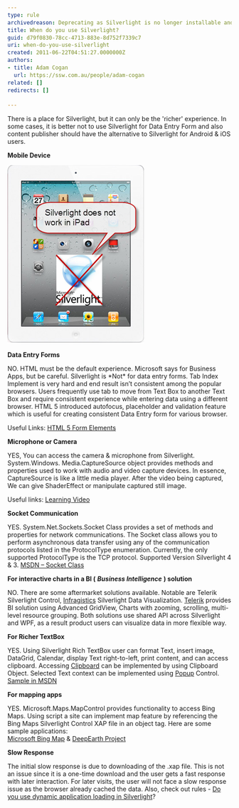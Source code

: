 ```yaml
---
type: rule
archivedreason: Deprecating as Silverlight is no longer installable and has been deprecated for 10 years.
title: When do you use Silverlight?
guid: d79f0830-78cc-4713-883e-8d752f7339c7
uri: when-do-you-use-silverlight
created: 2011-06-22T04:51:27.0000000Z
authors:
- title: Adam Cogan
  url: https://ssw.com.au/people/adam-cogan
related: []
redirects: []

---
```


There is a place for Silverlight, but it can only be the 'richer' experience. In some cases, it is better not to use Silverlight for Data Entry Form and also content publisher should have the alternative to Silverlight for Android & iOS users.  

<!--endintro-->

**Mobile Device**

![Figure: Silverlight does not work on an iPad, It can't be the only experience](/rules/when-do-you-use-silverlight/SilverlightInIPad.png)  

**Data Entry Forms** 

NO. HTML must be the default experience. Microsoft says for Business Apps, but be careful. Silverlight is \*Not\* for data entry forms. Tab Index Implement is very hard and end result isn’t consistent among the popular browsers. Users frequently use tab to move from Text Box to another Text Box and require consistent experience while entering data using a different browser. HTML 5 introduced autofocus, placeholder and validation feature which is useful for creating consistent Data Entry form for various browser.


Useful Links: 
   [HTML 5 Form Elements](https://www.w3schools.com/html/html_form_elements.asp)

 

**Microphone or Camera** 

YES, You can access the camera & microphone from Silverlight. System.Windows. Media.CaptureSource object provides methods and properties used to work with audio and video capture devices. In essence, CaptureSource is like a little media player. After the video being captured, We can give ShaderEffect or manipulate captured still image.


Useful links: 
   [Learning Video](http://www.silverlight.net/learn/videos/silverlight-4-videos/access-web-camera-microphone/) 

 

**Socket Communication** 

YES. System.Net.Sockets.Socket Class provides a set of methods and properties for network communications. The Socket class allows you to perform asynchronous data transfer using any of the communication protocols listed in the ProtocolType enumeration. Currently, the only supported ProtocolType is the TCP protocol. Supported Version Silverlight 4 & 3. 
   [MSDN – Socket Class](http://msdn.microsoft.com/en-us/library/system.net.sockets.socket%28v=vs.95%29.aspx)




**For interactive charts in a BI (** ***Business Intelligence*** **) solution** 

NO. There are some aftermarket solutions available. Notable are Telerik Silverlight Control, [Infragistics](http://www.infragistics.com/dotnet/netadvantage/silverlight/data-visualization.aspx)  Silverlight Data Visualization. 
      [Telerik](http://www.telerik.com/products/new-silverlight-controls.aspx) provides BI solution using Advanced GridView, Charts with zooming, scrolling, multi-level resource grouping. Both solutions use shared API across Silverlight and WPF, as a result product users can visualize data in more flexible way. 

 


**For Richer TextBox** 

YES. Using Silverlight Rich TextBox user can format Text, insert image, DataGrid, Calendar, display Text right-to-left, print content, and can access clipboard. Accessing 
   [Clipboard](http://msdn.microsoft.com/en-us/library/system.windows.clipboard%28v=vs.95%29.aspx) can be implemented by using Clipboard Object. Selected Text context can be implemented using 
   [Popup](http://msdn.microsoft.com/en-us/library/system.windows.controls.primitives.popup%28v=vs.95%29.aspx)   Control. 
   [Sample in MSDN](http://msdn.microsoft.com/en-us/library/ff426926%28v=vs.95%29.aspx)


 

**For mapping apps** 

YES. Microsoft.Maps.MapControl provides functionality to access Bing Maps. Using script a site can implement map feature by referencing the Bing Maps Silverlight Control XAP file in an object tag. Here are some sample applications:  
   [Microsoft Bing Map](http://www.microsoft.com/maps/isdk/silverlight/) & 
   [DeepEarth Project](http://deepearth.codeplex.com/)

 

**Slow Response** 

The initial slow response is due to downloading of the .xap file. This is not an issue since it is a one-time download and the user gets a fast response with later interaction. For later visits, the user will not face a slow response issue as the browser already cached the data. Also, check out rules - 
   [Do you use dynamic application loading in Silverlight](/do-you-use-dynamic-application-loading-in-silverlight)?

